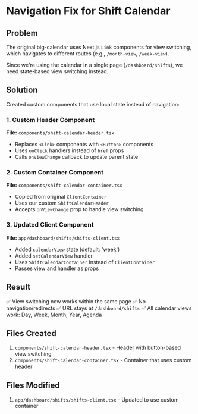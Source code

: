 # Navigation Fix for Shift Calendar

## Problem
The original big-calendar uses Next.js `Link` components for view switching, which navigates to different routes (e.g., `/month-view`, `/week-view`).

Since we're using the calendar in a single page (`/dashboard/shifts`), we need state-based view switching instead.

## Solution
Created custom components that use local state instead of navigation:

### 1. Custom Header Component
**File:** `components/shift-calendar-header.tsx`

- Replaces `<Link>` components with `<Button>` components
- Uses `onClick` handlers instead of `href` props
- Calls `onViewChange` callback to update parent state

### 2. Custom Container Component  
**File:** `components/shift-calendar-container.tsx`

- Copied from original `ClientContainer`
- Uses our custom `ShiftCalendarHeader`
- Accepts `onViewChange` prop to handle view switching

### 3. Updated Client Component
**File:** `app/dashboard/shifts/shifts-client.tsx`

- Added `calendarView` state (default: 'week')
- Added `setCalendarView` handler
- Uses `ShiftCalendarContainer` instead of `ClientContainer`
- Passes view and handler as props

## Result
✅ View switching now works within the same page
✅ No navigation/redirects
✅ URL stays at `/dashboard/shifts`
✅ All calendar views work: Day, Week, Month, Year, Agenda

## Files Created
1. `components/shift-calendar-header.tsx` - Header with button-based view switching
2. `components/shift-calendar-container.tsx` - Container that uses custom header

## Files Modified
1. `app/dashboard/shifts/shifts-client.tsx` - Updated to use custom container

